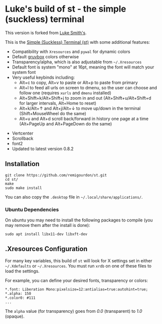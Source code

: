 # Luke's build of st - the simple (suckless) terminal

This version is forked from [Luke Smith's](https://github.com/LukeSmithxyz/st).

This is the [Simple (Suckless) Terminal (st)](https://st.suckless.org/) with some additional features:

* Compatibility with `Xresources` and `pywal` for dynamic colors
* Default [gruvbox](https://github.com/morhetz/gruvbox) colors otherwise
* Transparency/alpha, which is also adjustable from `~/.Xresources`
* Default font is system "mono" at 16pt, meaning the font will match your system font
* Very useful keybinds including:
  * Alt+c to copy, Alt+v to paste or Alt+p to paste from primary
  * Alt+l to feed all urls on screen to dmenu, so the user can choose and follow one (requires `xurls` and `dmenu` installed)
  * Alt+Shift+k/Alt+Shift+j to zoom in and out (Alt+Shift+u/Alt+Shift+d for larger intervals, Alt+Home to reset)
  * Alt+k/Alt+↑ and Alt+j/Alt+↓ to move up/down in the terminal (Shift+MouseWheel do the same)
  * Alt+u and Alt+d scroll back/forward in history one page at a time (Alt+PageUp and Alt+PageDown do the same)
+ Vertcenter
+ Scrollback
+ font2
+ Updated to latest version 0.8.2

## Installation

```
git clone https://github.com/remigourdon/st.git
cd st/
make
sudo make install
```

You can also copy the `.desktop` file in `~/.local/share/applications/`.

### Ubuntu Dependencies

On ubuntu you may need to install the following packages to compile (you may remove them after the install is done):

```
sudo apt install libx11-dev libxft-dev
```

## .Xresources Configuration

For many key variables, this build of `st` will look for X settings set in either `~/.Xdefaults` or `~/.Xresources`.
You must run `xrdb` on one of these files to load the settings.

For example, you can define your desired fonts, transparency or colors:

```
*.font:	Liberation Mono:pixelsize=12:antialias=true:autohint=true;
*.alpha: 150
*.color0: #111
...
```

The `alpha` value (for transparency) goes from *0.0* (transparent) to *1.0* (opaque).
